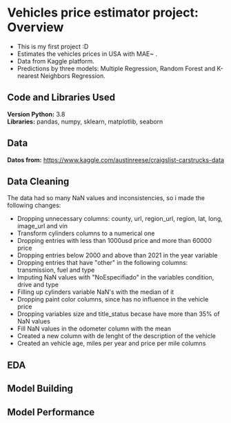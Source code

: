 # Vehicles price estimator project: Overview
* This is my first project :D
* Estimates the vehicles prices in USA with MAE~ .
* Data from Kaggle platform.
* Predictions by three models: Multiple Regression, Random Forest and K-nearest Neighbors Regression.

## Code and Libraries Used
**Version Python:** 3.8  
**Libraries:** pandas, numpy, sklearn, matplotlib, seaborn

## Data
**Datos from:** https://www.kaggle.com/austinreese/craigslist-carstrucks-data

## Data Cleaning
The data had so many NaN values and inconsistencies, so i made the following changes:
* Dropping unnecessary columns: county, url, region_url, region, lat, long, image_url and vin
* Transform cylinders columns to a numerical one
* Dropping entries with less than 1000usd price and more than 60000 price
* Dropping entries below 2000 and above than 2021 in the year variable
* Dropping entries that have "other" in the following columns: transmission, fuel and type
* Imputing NaN values with "NoEspecifiado" in the variables condition, drive and type
* Filling up cylinders variable NaN's with the median of it
* Dropping paint color columns, since has no influence in the vehicle price
* Dropping variables size and title_status becase have more than 35% of NaN values
* Fill NaN values in the odometer column with the mean
* Created a new column with de lenght of the description of the vehicle
* Created an vehicle age, miles per year and price per mile columns 

## EDA

## Model Building

## Model Performance
